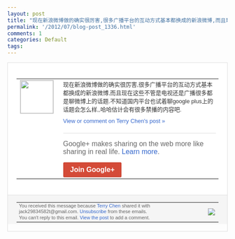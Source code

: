 ```yaml
---
layout: post
title: "现在新浪微博做的确实很厉害,很多广播平台的互动方式基本都换成的新浪微博,而且现在这..."
permalink: '/2012/07/blog-post_1336.html'
comments: 1
categories: Default
tags: 
---
```

<div style="border:solid 1px #dfdfdf;color:#686868;font:13px Arial"><div style="background-color:#fff;padding:20px;"><table cellpadding="0" cellspacing="0"><tr><td style="padding-right:15px;vertical-align:top"><a href="https://plus.google.com/_/notifications/emlink?emrecipient=110200756825219614165&amp;emid=CPiKuuCHq7ECFQWz7AodijIAAA&amp;path=%2F108643996575278738906&amp;dt=1342883735965&amp;uob=8"><img height="75" src="https://lh3.googleusercontent.com/-KKRGTyJ5Bl0/AAAAAAAAAAI/AAAAAAAAEEY/jllxqER5dCk/s75-c-k-a/photo.jpg" style="border:solid 1px #cccccc;" width="75"/></a></td><td style="width:578px;color:#333;font:13px Arial;vertical-align:top;"><div style="padding-bottom:10px">现在新浪微博做的确实很厉害,很多广播平台<wbr/>的互动方式基本都换成的新浪微博,而且现在<wbr/>这些不管是电视还是广播很多都是聊微博上的<wbr/>话题.不知道国内平台也试着聊google plus上的话题会怎么样,,哈哈估计会有<wbr/>很多禁播的内容吧.</div><a href="https://plus.google.com/_/notifications/emlink?emrecipient=110200756825219614165&amp;emid=CPiKuuCHq7ECFQWz7AodijIAAA&amp;path=%2F108643996575278738906%2Fposts%2FBLX3ib51fUA%3Fgpinv%3DAMIXal-ravoe_mY5wm7VBx6Ro7LnfI2u7fN63vemdglbM6gV5C7AieQFP_znyQIO41UhNpp0cmPRhtn_7Si54EToK4ZmmxBS9outhbXfZJve-Aco7rGcZz4&amp;dt=1342883735965&amp;uob=8" style="color:#3366CC;text-decoration:none;">View or comment on Terry Chen's post »</a><div style="margin-top:20px;border-top:solid 1px #dfdfdf"><div style="padding:15px 0;color:#686868;font:16px Arial;">Google+ makes sharing on the web more like sharing in real life. <a href="http://www.google.com/+/learnmore/" style="color:#3366CC;text-decoration:none;">Learn more</a>.</div><a href="https://plus.google.com/_/notifications/emlink?emrecipient=110200756825219614165&amp;emid=CPiKuuCHq7ECFQWz7AodijIAAA&amp;path=%2F%3Fgpinv%3DAMIXal-ravoe_mY5wm7VBx6Ro7LnfI2u7fN63vemdglbM6gV5C7AieQFP_znyQIO41UhNpp0cmPRhtn_7Si54EToK4ZmmxBS9outhbXfZJve-Aco7rGcZz4&amp;dt=1342883735965&amp;uob=8" style="display:inline-block;padding:7px 15px;background-color:#d44b38; color:#fff;font-size:16px; font-weight:bold;border-radius:2px;-webkit-border-radius:2px; -moz-border-radius:2px;border:solid 1px #c43b28; white-space:nowrap;text-decoration:none">Join Google+</a></div></td></tr></table></div><div style="border-top:solid 1px #dfdfdf;padding:0 20px; background-color:#f5f5f5"><table cellpadding="0" cellspacing="0" style="height:50px"><tbody><tr><td style="vertical-align:middle;width:100%; color:#636363;font:11px Arial; line-height:120%">You received this message because <a href="https://plus.google.com/_/notifications/emlink?emrecipient=110200756825219614165&amp;emid=CPiKuuCHq7ECFQWz7AodijIAAA&amp;path=%2F108643996575278738906%3Fgpinv%3DAMIXal-ravoe_mY5wm7VBx6Ro7LnfI2u7fN63vemdglbM6gV5C7AieQFP_znyQIO41UhNpp0cmPRhtn_7Si54EToK4ZmmxBS9outhbXfZJve-Aco7rGcZz4&amp;dt=1342883735965&amp;uob=8" style="color:#3366CC;text-decoration:none;">Terry Chen</a> shared it with jack29834582t@gmail.com. <a href="https://plus.google.com/_/notifications/emlink?emrecipient=110200756825219614165&amp;emid=CPiKuuCHq7ECFQWz7AodijIAAA&amp;path=%2F_%2Fnonplus%2Femailsettings%3Fgpinv%3DAMIXal-ravoe_mY5wm7VBx6Ro7LnfI2u7fN63vemdglbM6gV5C7AieQFP_znyQIO41UhNpp0cmPRhtn_7Si54EToK4ZmmxBS9outhbXfZJve-Aco7rGcZz4%26est%3DADH5u8X4kLPsA8PliZSU6jb15a64zZpqB6iGjPEREdfXtgbnzPQG5CiAKxYEew-tB5sVlT1c0HLzhrNzu5kCBZsd30fcXGgRrxeneidVD8iAy4CcWP4t8FypnCnp6TLin-Yq90Oaa0YLd1FxXebt6wt6blCP_4TQ-Q&amp;dt=1342883735965&amp;uob=8" style="color:#3366CC;text-decoration:none;">Unsubscribe</a> from these emails.<br/>You can't reply to this email. <a href="https://plus.google.com/_/notifications/emlink?emrecipient=110200756825219614165&amp;emid=CPiKuuCHq7ECFQWz7AodijIAAA&amp;path=%2F108643996575278738906%2Fposts%2FBLX3ib51fUA%3Fgpinv%3DAMIXal-ravoe_mY5wm7VBx6Ro7LnfI2u7fN63vemdglbM6gV5C7AieQFP_znyQIO41UhNpp0cmPRhtn_7Si54EToK4ZmmxBS9outhbXfZJve-Aco7rGcZz4&amp;dt=1342883735965&amp;uob=8" style="color:#3366CC;text-decoration:none;">View the post</a> to add a comment.<br/></td><td><img src="https://ssl.gstatic.com/s2/oz/images/notifications/logo/google-plus-6617a72bb36cc548861652780c9e6ff1.png"/></td></tr></tbody></table></div></div>